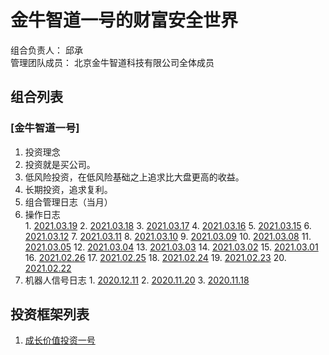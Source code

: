 # 金牛智道一号的财富安全世界
组合负责人： 邱承  
管理团队成员： 北京金牛智道科技有限公司全体成员

## 组合列表
### [金牛智道一号]
1. 投资理念    
  1. 投资就是买公司。
  2. 低风险投资，在低风险基础之上追求比大盘更高的收益。
  3. 长期投资，追求复利。
3. 组合管理日志（当月）
  1. 操作日志  
    1. [2021.03.19](组合管理/金牛智道一号/execution_log/operations/2021-03-19.md)
    2. [2021.03.18](组合管理/金牛智道一号/execution_log/operations/2021-03-18.md)
    3. [2021.03.17](组合管理/金牛智道一号/execution_log/operations/2021-03-17.md)
    4. [2021.03.16](组合管理/金牛智道一号/execution_log/operations/2021-03-16.md)
    5. [2021.03.15](组合管理/金牛智道一号/execution_log/operations/2021-03-15.md)
    6. [2021.03.12](组合管理/金牛智道一号/execution_log/operations/2021-03-12.md)
    7. [2021.03.11](组合管理/金牛智道一号/execution_log/operations/2021-03-11.md)
    8. [2021.03.10](组合管理/金牛智道一号/execution_log/operations/2021-03-10.md)
    9. [2021.03.09](组合管理/金牛智道一号/execution_log/operations/2021-03-09.md)
    10. [2021.03.08](组合管理/金牛智道一号/execution_log/operations/2021-03-08.md)
    11. [2021.03.05](组合管理/金牛智道一号/execution_log/operations/2021-03-05.md)
    12. [2021.03.04](组合管理/金牛智道一号/execution_log/operations/2021-03-04.md)
    13. [2021.03.03](组合管理/金牛智道一号/execution_log/operations/2021-03-03.md)
    14. [2021.03.02](组合管理/金牛智道一号/execution_log/operations/2021-03-02.md)
    15. [2021.03.01](组合管理/金牛智道一号/execution_log/operations/2021-03-01.md)
    16. [2021.02.26](组合管理/金牛智道一号/execution_log/operations/2021-02-26.md)
    17. [2021.02.25](组合管理/金牛智道一号/execution_log/operations/2021-02-25.md)
    18. [2021.02.24](组合管理/金牛智道一号/execution_log/operations/2021-02-24.md)
    19. [2021.02.23](组合管理/金牛智道一号/execution_log/operations/2021-02-23.md)
    20. [2021.02.22](组合管理/金牛智道一号/execution_log/operations/2021-02-22.md)
  4. 机器人信号日志
    1. [2020.12.11](组合管理/金牛智道一号/execution_log/robots/2020-12-11/)
    2. [2020.11.20](组合管理/金牛智道一号/execution_log/robots/2020-11-20/)
    3. [2020.11.18](组合管理/金牛智道一号/execution_log/robots/2020-11-18/)


## 投资框架列表

1. [成长价值投资一号](投资框架/成长价值投资一号/framework)

